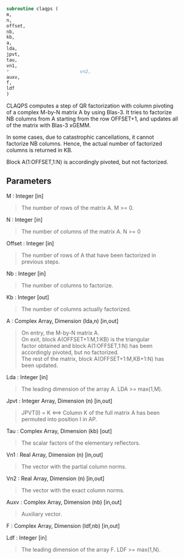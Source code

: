 ```fortran  
subroutine claqps (  
m,  
n,  
offset,  
nb,  
kb,  
a,  
lda,  
jpvt,  
tau,  
vn1,  
*                          vn2,  
auxv,  
f,  
ldf  
)  
```  
  
CLAQPS computes a step of QR factorization with column pivoting  
of a complex M-by-N matrix A by using Blas-3.  It tries to factorize  
NB columns from A starting from the row OFFSET+1, and updates all  
of the matrix with Blas-3 xGEMM.  
  
In some cases, due to catastrophic cancellations, it cannot  
factorize NB columns.  Hence, the actual number of factorized  
columns is returned in KB.  
  
Block A(1:OFFSET,1:N) is accordingly pivoted, but not factorized.  
  
## Parameters  
M : Integer [in]  
> The number of rows of the matrix A. M >= 0.  
  
N : Integer [in]  
> The number of columns of the matrix A. N >= 0  
  
Offset : Integer [in]  
> The number of rows of A that have been factorized in  
> previous steps.  
  
Nb : Integer [in]  
> The number of columns to factorize.  
  
Kb : Integer [out]  
> The number of columns actually factorized.  
  
A : Complex Array, Dimension (lda,n) [in,out]  
> On entry, the M-by-N matrix A.  
> On exit, block A(OFFSET+1:M,1:KB) is the triangular  
> factor obtained and block A(1:OFFSET,1:N) has been  
> accordingly pivoted, but no factorized.  
> The rest of the matrix, block A(OFFSET+1:M,KB+1:N) has  
> been updated.  
  
Lda : Integer [in]  
> The leading dimension of the array A. LDA >= max(1,M).  
  
Jpvt : Integer Array, Dimension (n) [in,out]  
> JPVT(I) = K <==> Column K of the full matrix A has been  
> permuted into position I in AP.  
  
Tau : Complex Array, Dimension (kb) [out]  
> The scalar factors of the elementary reflectors.  
  
Vn1 : Real Array, Dimension (n) [in,out]  
> The vector with the partial column norms.  
  
Vn2 : Real Array, Dimension (n) [in,out]  
> The vector with the exact column norms.  
  
Auxv : Complex Array, Dimension (nb) [in,out]  
> Auxiliary vector.  
  
F : Complex Array, Dimension (ldf,nb) [in,out]  
  
Ldf : Integer [in]  
> The leading dimension of the array F. LDF >= max(1,N).  
  
